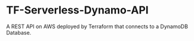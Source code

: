 # TF-Serverless-Dynamo-API
A REST API on AWS deployed by Terraform that connects to a DynamoDB Database.
